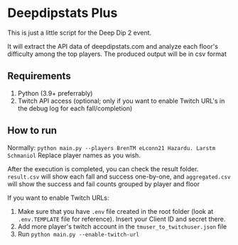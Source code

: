 # Deepdipstats Plus

This is just a little script for the Deep Dip 2 event.

It will extract the API data of deepdipstats.com and analyze each floor's difficulty among the top players.
The produced output will be in csv format

## Requirements

1. Python (3.9+ preferrably)
2. Twitch API access (optional; only if you want to enable Twitch URL's in the debug log for each fall/completion)

## How to run

Normally:
`python main.py --players BrenTM eLconn21 Hazardu. Larstm Schmaniol`
Replace player names as you wish.

After the execution is completed, you can check the result folder. `result.csv` will show each fall and success one-by-one, and `aggregated.csv` will show the success and fail counts grouped by player and floor

If you want to enable Twitch URLs:

1. Make sure that you have `.env` file created in the root folder (look at `.env.TEMPLATE` file for reference). Insert your Client ID and secret there.
2. Add more player's twitch account in the `tmuser_to_twitchuser.json` file
3. Run `python main.py --enable-twitch-url`
